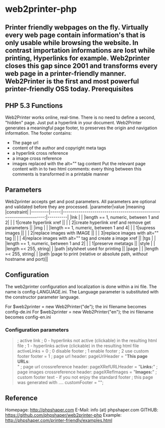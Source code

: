 web2printer-php
===============
Printer friendly webpages on the fly.
Virtually every web page contain information's that is only usable while browsing the website. In contrast importation informations are lost while printing, Hyperlinks for example.
Web2printer closes this gap since 2001 and transforms every web page in a printer-friendly manner.
Web2Printer is the first and most powerful printer-friendly OSS today.
Prerequisites
-------------
PHP 5.3
Functions
---------
Web2Printer works online, real-time. There is no need to define a second, "hidden" page. Just put a hyperlink in your document. Web2Printer generates a meaningful page footer, to preserves the origin and navigation information.
The footer contains:
* The page url
* content of the author and copyright meta tags
* a hyperlink cross reference
* a image cross reference
* images replaced with the alt="" tag content
Put the relevant page content with in to two html comments:
    <!-- start main column -->
    every thing between this comments is transformed in a printable manner
    <!-- end main column -->
Parameters
----------
Web2printer accepts get and post parameters. All parameters are optional and validated before they are processed.
|parameter|value |meaning                                                               |constraint|
|---------|-----:|---------------------------------------------------------------------:|----------|
|lnk      |      |                                                                      |length == 1, numeric, between  1 and 2|
|         |     1|create hyperlink xref                                                 ||
|         |     2|create hyperlink xref and remove get parameters                       ||
|img      |      |                                                                      |length == 1, numeric, between  1 and 4|
|         |     1|supress images                                                        ||
|         |     2|replace images with IMAGE                                             ||
|         |     3|replace images with alt="" tag                                        ||
|         |     4|replace images with alt="" tag and create a image xref                ||
|tgs      |      |                                                                      |length == 1, numeric, between  1 and 2|
|         |     1|preserve metatags                                                     ||
|style    |      |                                                                      |length =< 255, string|
|         |path  |stylsheet used for printing                                           ||
|page     |      |                                                                      |length =< 255, string|
|         |path  |page to print (relative or absolute path, _without_ hostname and port)||

Configuration
-------------
The web2printer configuration and localization is done within a ini file. The name is config-LANGUAGE.ini.
The Language parameter is substituted with the constructor parameter language.

For $web2printer = new Web2Printer("de"); the ini filename becomes config-de.ini
For $web2printer = new Web2Printer("en"); the ini filename becomes config-en.ini

### Configuration parameters

> ; active link
> ; 0 - hyperlinks not active (clickable) in the resulting html file
> ; 1 - hyperlinks active (clickable) in the resulting html file
> activeLinks = 0
> ; 0 disable footer
> ; 1 enable  footer
> ; 2 use custom footer
> footer = 1
> ; page url header:
> pageUrlHeader = "<b>This page URLs</b>:<br>"
> ; page url crossreference header:
> pageXRefURLHeader = "<b>Links:</b>"
> ; page images crossreference header:
> pageXRefImages = "<b>Images:</b>"
> ; custom footer text - if you not enjoy the standard footer
> ; this page was generated with ....
> customFooter = "";

Reference
---------
Homepage: http://phpshaper.com
E-Mail:   info (at) phpshaper.com
GITHUB:  https://github.com/phpshaper/web2printer-php
Example: http://phpshaper.com/printer-friendly/examples.html